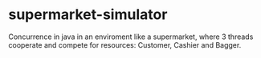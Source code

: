 # supermarket-simulator
Concurrence in java in an enviroment like a supermarket, where 3 threads cooperate and compete for resources: Customer, Cashier and Bagger.
